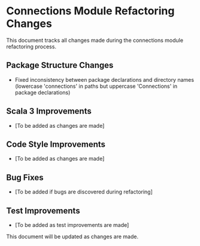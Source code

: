 # Connections Module Refactoring Changes

This document tracks all changes made during the connections module refactoring process.

## Package Structure Changes
- Fixed inconsistency between package declarations and directory names (lowercase 'connections' in paths but uppercase 'Connections' in package declarations)

## Scala 3 Improvements
- [To be added as changes are made]

## Code Style Improvements
- [To be added as changes are made]

## Bug Fixes
- [To be added if bugs are discovered during refactoring]

## Test Improvements
- [To be added as test improvements are made]

This document will be updated as changes are made.
